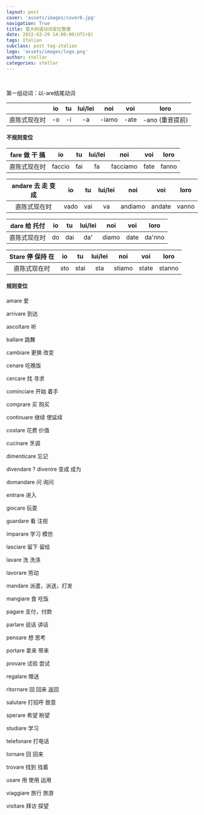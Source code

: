 ```yaml
---
layout: post
cover: 'assets/images/cover6.jpg'
navigation: True
title: 意大利语动词变位整理
date: 2022-03-29 14:00:00(UTC+8)
tags: Italian
subclass: post tag-italian
logo: 'assets/images/logo.png'
author: stellar
categories: stellar
---
```


<br>

第一组动词：以-are结尾动词

|              |  io  |  tu  | lui/lei |  noi  | voi  |      loro       |
| :----------: | :--: | :--: | :-----: | :---: | :--: | :-------------: |
| 直陈式现在时 |  -o  |  -i  |   -a    | -iamo | -ate | -ano (重音提前) |



#### 不规则变位

| fare 做 干 搞 |   io   |  tu  | lui/lei |   noi    | voi  | loro  |
| :-----------: | :----: | :--: | :-----: | :------: | :--: | :---: |
| 直陈式现在时  | faccio | fai  |   fa    | facciamo | fate | fanno |

| andare 去 走 变成 |  io  |  tu  | lui/lei |   noi   |  voi   | loro  |
| :---------------: | :--: | :--: | :-----: | :-----: | :----: | :---: |
|   直陈式现在时    | vado | vai  |   va    | andiamo | andate | vanno |

| dare 给 托付 |  io  |  tu  | lui/lei |  noi  | voi  |  loro  |
| :----------: | :--: | :--: | :-----: | :---: | :--: | :----: |
| 直陈式现在时 |  do  | dai  |   da'   | diamo | date | da'nno |

| Stare 停 保持 在 |  io  |  tu  | lui/lei |  noi   |  voi  |  loro  |
| :--------------: | :--: | :--: | :-----: | :----: | :---: | :----: |
|   直陈式现在时   | sto  | stai |   sta   | stiamo | state | stanno |



#### 规则变位

amare 爱

arrivare 到达

ascoltare 听

ballare 跳舞

cambiare 更换 改变

cenare 吃晚饭

cercare 找 寻求

cominciare 开始 着手

comprare 买 购买

continuare 继续 使延续

costare 花费 价值

cucinare 烹调

dimenticare 忘记

divendare ? divenire 变成 成为

domandare 问 询问

entrare  进入

giocare 玩耍

guardare 看 注视

imparare 学习 模仿

lasciare 留下 留给

lavare 洗 洗涤

lavorare 劳动

mandare 派遣，派送，打发

mangiare 食 吃饭

pagare  支付，付款

parlare  说话 讲话

pensare  想 思考

portare 拿来 带来

provare 试验 尝试

regalare 赠送

ritornare 回 回来 返回

salutare 打招呼 致意

sperare  希望 盼望

studiare  学习

telefonare 打电话

tornare 回 回来

trovare 找到 找着

usare 用 使用 运用

viaggiare 旅行 旅游

visitare 拜访 探望